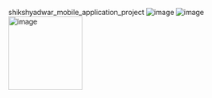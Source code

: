 shikshyadwar_mobile_application_project
![image](https://github.com/user-attachments/assets/2b609307-be86-470d-a4ad-4ac731f394e2)
![image](https://github.com/user-attachments/assets/62132a37-e9a3-4f15-9605-bc86b052e847)
<img width="149" alt="image" src="https://github.com/user-attachments/assets/ab47108f-8d6b-4512-a371-e9ee71453aa4" />



